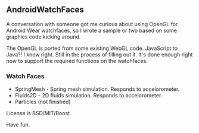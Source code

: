 ## AndroidWatchFaces

A conversation with someone got me curious about using OpenGL for Android Wear watchfaces, so I wrote a sample or two based on some graphics code kicking around. 

The OpenGL is ported from some existing WebGL code. JavaScript to Java?! I know right. Still in the process of filling out it. It's done enough right now to support the required functions on the watchfaces. 

### Watch Faces
- SpringMesh - Spring mesh simulation. Responds to accelorometer.
- Fluids2D - 2D fluids simulation. Responds to accelorometer.
- Particles (not finished)

License is BSD/MIT/Boost. 

Have fun.
